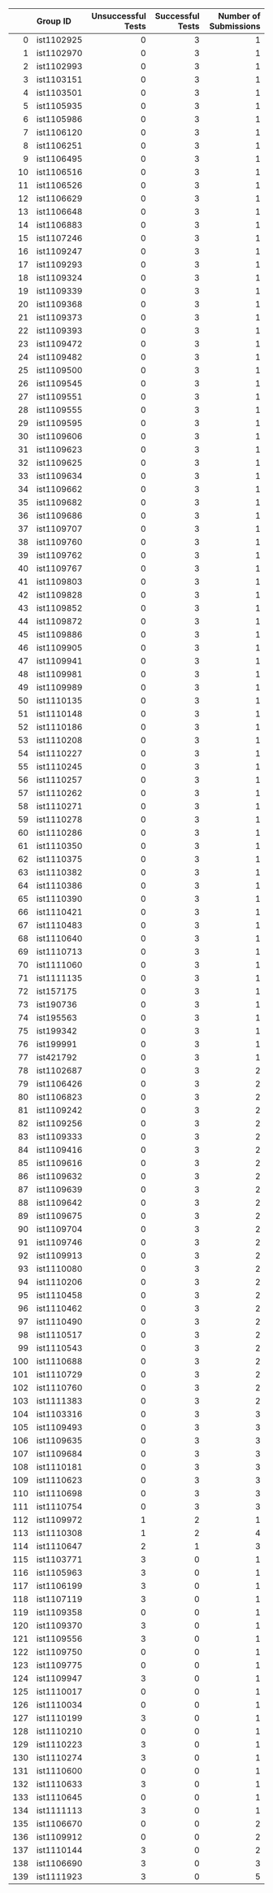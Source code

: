 |     | Group ID   |   Unsuccessful Tests |   Successful Tests |   Number of Submissions |
|----:|:-----------|---------------------:|-------------------:|------------------------:|
|   0 | ist1102925 |                    0 |                  3 |                       1 |
|   1 | ist1102970 |                    0 |                  3 |                       1 |
|   2 | ist1102993 |                    0 |                  3 |                       1 |
|   3 | ist1103151 |                    0 |                  3 |                       1 |
|   4 | ist1103501 |                    0 |                  3 |                       1 |
|   5 | ist1105935 |                    0 |                  3 |                       1 |
|   6 | ist1105986 |                    0 |                  3 |                       1 |
|   7 | ist1106120 |                    0 |                  3 |                       1 |
|   8 | ist1106251 |                    0 |                  3 |                       1 |
|   9 | ist1106495 |                    0 |                  3 |                       1 |
|  10 | ist1106516 |                    0 |                  3 |                       1 |
|  11 | ist1106526 |                    0 |                  3 |                       1 |
|  12 | ist1106629 |                    0 |                  3 |                       1 |
|  13 | ist1106648 |                    0 |                  3 |                       1 |
|  14 | ist1106883 |                    0 |                  3 |                       1 |
|  15 | ist1107246 |                    0 |                  3 |                       1 |
|  16 | ist1109247 |                    0 |                  3 |                       1 |
|  17 | ist1109293 |                    0 |                  3 |                       1 |
|  18 | ist1109324 |                    0 |                  3 |                       1 |
|  19 | ist1109339 |                    0 |                  3 |                       1 |
|  20 | ist1109368 |                    0 |                  3 |                       1 |
|  21 | ist1109373 |                    0 |                  3 |                       1 |
|  22 | ist1109393 |                    0 |                  3 |                       1 |
|  23 | ist1109472 |                    0 |                  3 |                       1 |
|  24 | ist1109482 |                    0 |                  3 |                       1 |
|  25 | ist1109500 |                    0 |                  3 |                       1 |
|  26 | ist1109545 |                    0 |                  3 |                       1 |
|  27 | ist1109551 |                    0 |                  3 |                       1 |
|  28 | ist1109555 |                    0 |                  3 |                       1 |
|  29 | ist1109595 |                    0 |                  3 |                       1 |
|  30 | ist1109606 |                    0 |                  3 |                       1 |
|  31 | ist1109623 |                    0 |                  3 |                       1 |
|  32 | ist1109625 |                    0 |                  3 |                       1 |
|  33 | ist1109634 |                    0 |                  3 |                       1 |
|  34 | ist1109662 |                    0 |                  3 |                       1 |
|  35 | ist1109682 |                    0 |                  3 |                       1 |
|  36 | ist1109686 |                    0 |                  3 |                       1 |
|  37 | ist1109707 |                    0 |                  3 |                       1 |
|  38 | ist1109760 |                    0 |                  3 |                       1 |
|  39 | ist1109762 |                    0 |                  3 |                       1 |
|  40 | ist1109767 |                    0 |                  3 |                       1 |
|  41 | ist1109803 |                    0 |                  3 |                       1 |
|  42 | ist1109828 |                    0 |                  3 |                       1 |
|  43 | ist1109852 |                    0 |                  3 |                       1 |
|  44 | ist1109872 |                    0 |                  3 |                       1 |
|  45 | ist1109886 |                    0 |                  3 |                       1 |
|  46 | ist1109905 |                    0 |                  3 |                       1 |
|  47 | ist1109941 |                    0 |                  3 |                       1 |
|  48 | ist1109981 |                    0 |                  3 |                       1 |
|  49 | ist1109989 |                    0 |                  3 |                       1 |
|  50 | ist1110135 |                    0 |                  3 |                       1 |
|  51 | ist1110148 |                    0 |                  3 |                       1 |
|  52 | ist1110186 |                    0 |                  3 |                       1 |
|  53 | ist1110208 |                    0 |                  3 |                       1 |
|  54 | ist1110227 |                    0 |                  3 |                       1 |
|  55 | ist1110245 |                    0 |                  3 |                       1 |
|  56 | ist1110257 |                    0 |                  3 |                       1 |
|  57 | ist1110262 |                    0 |                  3 |                       1 |
|  58 | ist1110271 |                    0 |                  3 |                       1 |
|  59 | ist1110278 |                    0 |                  3 |                       1 |
|  60 | ist1110286 |                    0 |                  3 |                       1 |
|  61 | ist1110350 |                    0 |                  3 |                       1 |
|  62 | ist1110375 |                    0 |                  3 |                       1 |
|  63 | ist1110382 |                    0 |                  3 |                       1 |
|  64 | ist1110386 |                    0 |                  3 |                       1 |
|  65 | ist1110390 |                    0 |                  3 |                       1 |
|  66 | ist1110421 |                    0 |                  3 |                       1 |
|  67 | ist1110483 |                    0 |                  3 |                       1 |
|  68 | ist1110640 |                    0 |                  3 |                       1 |
|  69 | ist1110713 |                    0 |                  3 |                       1 |
|  70 | ist1111060 |                    0 |                  3 |                       1 |
|  71 | ist1111135 |                    0 |                  3 |                       1 |
|  72 | ist157175  |                    0 |                  3 |                       1 |
|  73 | ist190736  |                    0 |                  3 |                       1 |
|  74 | ist195563  |                    0 |                  3 |                       1 |
|  75 | ist199342  |                    0 |                  3 |                       1 |
|  76 | ist199991  |                    0 |                  3 |                       1 |
|  77 | ist421792  |                    0 |                  3 |                       1 |
|  78 | ist1102687 |                    0 |                  3 |                       2 |
|  79 | ist1106426 |                    0 |                  3 |                       2 |
|  80 | ist1106823 |                    0 |                  3 |                       2 |
|  81 | ist1109242 |                    0 |                  3 |                       2 |
|  82 | ist1109256 |                    0 |                  3 |                       2 |
|  83 | ist1109333 |                    0 |                  3 |                       2 |
|  84 | ist1109416 |                    0 |                  3 |                       2 |
|  85 | ist1109616 |                    0 |                  3 |                       2 |
|  86 | ist1109632 |                    0 |                  3 |                       2 |
|  87 | ist1109639 |                    0 |                  3 |                       2 |
|  88 | ist1109642 |                    0 |                  3 |                       2 |
|  89 | ist1109675 |                    0 |                  3 |                       2 |
|  90 | ist1109704 |                    0 |                  3 |                       2 |
|  91 | ist1109746 |                    0 |                  3 |                       2 |
|  92 | ist1109913 |                    0 |                  3 |                       2 |
|  93 | ist1110080 |                    0 |                  3 |                       2 |
|  94 | ist1110206 |                    0 |                  3 |                       2 |
|  95 | ist1110458 |                    0 |                  3 |                       2 |
|  96 | ist1110462 |                    0 |                  3 |                       2 |
|  97 | ist1110490 |                    0 |                  3 |                       2 |
|  98 | ist1110517 |                    0 |                  3 |                       2 |
|  99 | ist1110543 |                    0 |                  3 |                       2 |
| 100 | ist1110688 |                    0 |                  3 |                       2 |
| 101 | ist1110729 |                    0 |                  3 |                       2 |
| 102 | ist1110760 |                    0 |                  3 |                       2 |
| 103 | ist1111383 |                    0 |                  3 |                       2 |
| 104 | ist1103316 |                    0 |                  3 |                       3 |
| 105 | ist1109493 |                    0 |                  3 |                       3 |
| 106 | ist1109635 |                    0 |                  3 |                       3 |
| 107 | ist1109684 |                    0 |                  3 |                       3 |
| 108 | ist1110181 |                    0 |                  3 |                       3 |
| 109 | ist1110623 |                    0 |                  3 |                       3 |
| 110 | ist1110698 |                    0 |                  3 |                       3 |
| 111 | ist1110754 |                    0 |                  3 |                       3 |
| 112 | ist1109972 |                    1 |                  2 |                       1 |
| 113 | ist1110308 |                    1 |                  2 |                       4 |
| 114 | ist1110647 |                    2 |                  1 |                       3 |
| 115 | ist1103771 |                    3 |                  0 |                       1 |
| 116 | ist1105963 |                    3 |                  0 |                       1 |
| 117 | ist1106199 |                    3 |                  0 |                       1 |
| 118 | ist1107119 |                    3 |                  0 |                       1 |
| 119 | ist1109358 |                    0 |                  0 |                       1 |
| 120 | ist1109370 |                    3 |                  0 |                       1 |
| 121 | ist1109556 |                    3 |                  0 |                       1 |
| 122 | ist1109750 |                    0 |                  0 |                       1 |
| 123 | ist1109775 |                    0 |                  0 |                       1 |
| 124 | ist1109947 |                    3 |                  0 |                       1 |
| 125 | ist1110017 |                    0 |                  0 |                       1 |
| 126 | ist1110034 |                    0 |                  0 |                       1 |
| 127 | ist1110199 |                    3 |                  0 |                       1 |
| 128 | ist1110210 |                    0 |                  0 |                       1 |
| 129 | ist1110223 |                    3 |                  0 |                       1 |
| 130 | ist1110274 |                    3 |                  0 |                       1 |
| 131 | ist1110600 |                    0 |                  0 |                       1 |
| 132 | ist1110633 |                    3 |                  0 |                       1 |
| 133 | ist1110645 |                    0 |                  0 |                       1 |
| 134 | ist1111113 |                    3 |                  0 |                       1 |
| 135 | ist1106670 |                    0 |                  0 |                       2 |
| 136 | ist1109912 |                    0 |                  0 |                       2 |
| 137 | ist1110144 |                    3 |                  0 |                       2 |
| 138 | ist1106690 |                    3 |                  0 |                       3 |
| 139 | ist1111923 |                    3 |                  0 |                       5 |